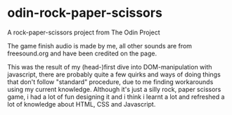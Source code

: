 # odin-rock-paper-scissors
A rock-paper-scissors project from The Odin Project

The game finish audio is made by me, all other sounds are from freesound.org and have been credited on the page.

This was the result of my (head-)first dive into DOM-manipulation with javascript, there are probably quite a few quirks and ways of doing things that don't follow "standard" procedure, due to me finding workarounds using my current knowledge. Although it's just a silly rock, paper scissors game, i had a lot of fun designing it and i think i learnt a lot and refreshed a lot of knowledge about HTML, CSS and Javascript.
